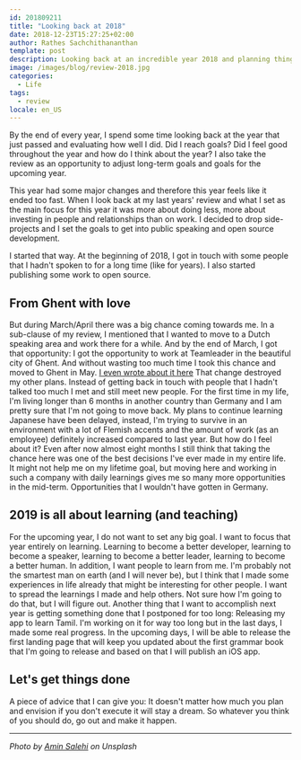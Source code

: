 ```yaml
---
id: 201809211
title: "Looking back at 2018"
date: 2018-12-23T15:27:25+02:00
author: Rathes Sachchithananthan
template: post
description: Looking back at an incredible year 2018 and planning things for another upcoming great year
image: /images/blog/review-2018.jpg
categories:
  - Life
tags:
  - review
locale: en_US
---
```


By the end of every year, I spend some time looking back at the year that just passed and evaluating how well I did. Did I reach goals? Did I feel good throughout the year and how do I think about the year? I also take the review as an opportunity to adjust long-term goals and goals for the upcoming year.

This year had some major changes and therefore this year feels like it ended too fast. When I look back at my last years' review and what I set as the main focus for this year it was more about doing less, more about investing in people and relationships than on work. I decided to drop side-projects and I set the goals to get into public speaking and open source development.

I started that way. At the beginning of 2018, I got in touch with some people that I hadn't spoken to for a long time (like for years). I also started publishing some work to open source.

## From Ghent with love

But during March/April there was a big chance coming towards me. In a sub-clause of my review, I mentioned that I wanted to move to a Dutch speaking area and work there for a while. And by the end of March, I got that opportunity: I got the opportunity to work at Teamleader in the beautiful city of Ghent. And without wasting too much time I took this chance and moved to Ghent in May. [I even wrote about it here](https://rathes.me/blog/en/from-ghent-with-love)
That change destroyed my other plans. Instead of getting back in touch with people that I hadn't talked too much I met and still meet new people. For the first time in my life, I'm living longer than 6 months in another country than Germany and I am pretty sure that I'm not going to move back. My plans to continue learning Japanese have been delayed, instead, I'm trying to survive in an environment with a lot of Flemish accents and the amount of work (as an employee) definitely increased compared to last year.
But how do I feel about it? Even after now almost eight months I still think that taking the chance here was one of the best decisions I've ever made in my entire life. It might not help me on my lifetime goal, but moving here and working in such a company with daily learnings gives me so many more opportunities in the mid-term. Opportunities that I wouldn't have gotten in Germany.

## 2019 is all about learning (and teaching)

For the upcoming year, I do not want to set any big goal. I want to focus that year entirely on learning. Learning to become a better developer, learning to become a speaker, learning to become a better leader, learning to become a better human.
In addition, I want people to learn from me. I'm probably not the smartest man on earth (and I will never be), but I think that I made some experiences in life already that might be interesting for other people. I want to spread the learnings I made and help others. Not sure how I'm going to do that, but I will figure out.
Another thing that I want to accomplish next year is getting something done that I postponed for too long: Releasing my app to learn Tamil. I'm working on it for way too long but in the last days, I made some real progress. In the upcoming days, I will be able to release the first landing page that will keep you updated about the first grammar book that I'm going to release and based on that I will publish an iOS app.

## Let's get things done

A piece of advice that I can give you: It doesn't matter how much you plan and envision if you don't execute it will stay a dream. So whatever you think of you should do, go out and make it happen.

---

_Photo by [Amin Salehi](https://unsplash.com/@aminsalehi) on Unsplash_
